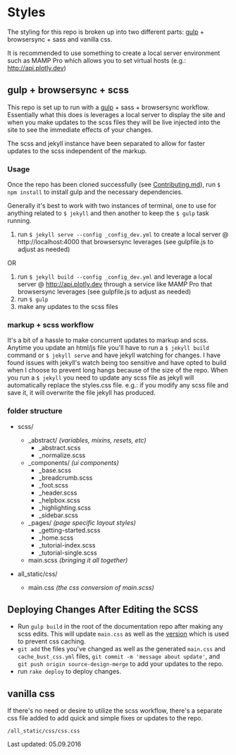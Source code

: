# Styles

The styling for this repo is broken up into two different parts: [gulp](https://github.com/plotly/documentation/blob/source-design-merge/gulpfile.js) + browsersync + sass and vanilla css.

It is recommended to use something to create a local server environment such as MAMP Pro which allows you to set virtual hosts (e.g.: http://api.plotly.dev)

## gulp + browsersync + scss

This repo is set up to run with a [gulp](https://github.com/plotly/documentation/blob/source-design-merge/gulpfile.js) + sass + browsersync workflow. Essentially what this does is leverages a local server to display the site and when you make updates to the scss files they will be live injected into the site to see the immediate effects of your changes.

The scss and jekyll instance have been separated to allow for faster updates to the scss independent of the markup.

### Usage

Once the repo has been cloned successfully (see [Contributing.md](https://github.com/plotly/documentation/blob/source-design-merge/Contributing.md)), run `$ npm install` to install gulp and the necessary dependencies.

Generally it's best to work with two instances of terminal, one to use for anything related to `$ jekyll` and then another to keep the `$ gulp` task running.

1. run `$ jekyll serve --config _config_dev.yml` to create a local server @ http://localhost:4000 that browsersync leverages (see gulpfile.js to adjust as needed)

OR

1. run `$ jekyll build --config _config_dev.yml` and leverage a local server @ http://api.plotly.dev through a service like MAMP Pro that browsersync leverages (see gulpfile.js to adjust as needed)
2. run `$ gulp`
3. make any updates to the scss files

### markup + scss workflow

It's a bit of a hassle to make concurrent updates to markup and scss. Anytime you update an html/js file you'll have to run a `$ jekyll build` command or `$ jekyll serve` and have jekyll watching for changes. I have found issues with jekyll's watch being too sensitive and have opted to build when I choose to prevent long hangs because of the size of the repo. 
When you run a `$ jekyll` you need to update any scss file as jekyll will automatically replace the styles.css file. e.g.: if you modify any scss file and save it, it will overwrite the file jekyll has produced.

### folder structure

- scss/
   - _abstract/ *(variables, mixins, resets, etc)*
     * _abstract.scss
     * _normalize.scss
   - _components/ *(ui components)*
     * _base.scss
     * _breadcrumb.scss
     * _foot.scss
     * _header.scss
     * _helpbox.scss
     * _highlighting.scss
     * _sidebar.scss
   - _pages/ *(page specific layout styles)*
     * _getting-started.scss
     * _home.scss
     * _tutorial-index.scss
     * _tutorial-single.scss
   - main.scss *(bringing it all together)*
 
- all_static/css/
   - main.css *(the css conversion of main.scss)*

## Deploying Changes After Editing the SCSS

   - Run `gulp build` in the root of the documentation repo after making any scss edits. This will update `main.css` as well as the [version](https://github.com/plotly/documentation/blob/source-design-merge/_data/cache_bust_css.yml) which is used to prevent css caching.
   - `git add` the files you've changed as well as the generated `main.css` and `cache_bust_css.yml` files, `git commit -m 'message about update'`, and `git push origin source-design-merge` to add your updates to the repo.
   - run `rake deploy` to deploy changes.

## vanilla css

If there's no need or desire to utilize the scss workflow, there's a separate css file added to add quick and simple fixes or updates to the repo.

`/all_static/css/css.css`

Last updated: 05.09.2016
